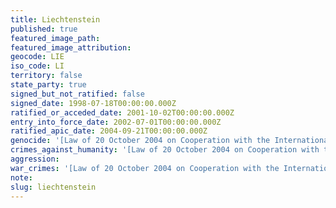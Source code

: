 ```yaml
---
title: Liechtenstein
published: true
featured_image_path:
featured_image_attribution:
geocode: LIE
iso_code: LI
territory: false
state_party: true
signed_but_not_ratified: false
signed_date: 1998-07-18T00:00:00.000Z
ratified_or_acceded_date: 2001-10-02T00:00:00.000Z
entry_into_force_date: 2002-07-01T00:00:00.000Z
ratified_apic_date: 2004-09-21T00:00:00.000Z
genocide: '[Law of 20 October 2004 on Cooperation with the International Criminal Court and other International Tribunals, Article 3](https://iccdb.hrlc.net/data/doc/96/keyword/46/)'
crimes_against_humanity: '[Law of 20 October 2004 on Cooperation with the International Criminal Court and other International Tribunals, Article 3](https://iccdb.hrlc.net/data/doc/96/keyword/13/)'
aggression:
war_crimes: '[Law of 20 October 2004 on Cooperation with the International Criminal Court and other International Tribunals, Article 3](https://iccdb.hrlc.net/data/doc/96/keyword/145/)'
note:
slug: liechtenstein
---
```



